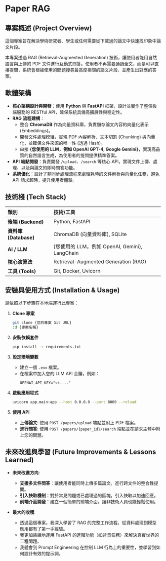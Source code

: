# Paper RAG

## 專案概述 (Project Overview)

這個專案旨在解決學術研究者、學生或任何需要從下載過的論文中快速找印象中論文片段。

本專案透過 RAG (Retrieval-Augmented Generation) 技術，讓使用者能用自然語言與上傳的 PDF 文件進行互動式問答。使用者不再需要通讀全文，而是可以直接提問，系統會根據使用的問題搜尋最高度相關的論文片段，並產生出對應的答案。

## 軟體架構

*   **核心架構設計與開發**：使用 **Python** 與 **FastAPI** 框架，設計並實作了整個後端服務的 RESTful API，確保系統具備高擴展性與穩定性。
*   **RAG 流程建構**：
    *   整合 **ChromaDB** 作為向量資料庫，負責儲存論文內容的向量化表示 (Embeddings)。
    *   開發文件處理模組，實現 PDF 內容解析、文本切割 (Chunking) 與向量化，並確保文件來源的唯一性 (透過 Hash)。
    *   串接 **{您使用的 LLM，例如 OpenAI GPT-4, Google Gemini}**，實現高品質的自然語言生成，為使用者的提問提供精準答案。
*   **API 端點開發**：負責開發 `/upload`、`/search` 等核心 API，實現文件上傳、處理、以及與論文的即時問答功能。
*   **系統優化**：設計了非同步處理流程來處理耗時的文件解析與向量化任務，避免 API 請求超時，提升使用者體驗。

## 技術棧 (Tech Stack)

| 類別 | 技術/工具 |
| :--- | :--- |
| **後端 (Backend)** | Python, FastAPI |
| **資料庫 (Database)** | ChromaDB (向量資料庫), SQLite |
| **AI / LLM** | {您使用的 LLM，例如 OpenAI, Gemini}, LangChain |
| **核心演算法** | Retrieval-Augmented Generation (RAG) |
| **工具 (Tools)** | Git, Docker, Uvicorn |


## 安裝與使用方式 (Installation & Usage)

請依照以下步驟在本地端運行此專案：

1.  **Clone 專案**
    ```bash
    git clone {您的專案 Git URL}
    cd {專案名稱}
    ```

2.  **安裝依賴套件**
    ```bash
    pip install -r requirements.txt
    ```

3.  **設定環境變數**
    *   建立一個 `.env` 檔案。
    *   在檔案中加入您的 LLM API 金鑰，例如：
        ```
        OPENAI_API_KEY="sk-..."
        ```

4.  **啟動應用程式**
    ```bash
    uvicorn app.main:app --host 0.0.0.0 --port 8000 --reload
    ```

5.  **使用 API**
    *   **上傳論文**: 使用 `POST /papers/upload` 端點並附上 PDF 檔案。
    *   **進行問答**: 使用 `POST /papers/{paper_id}/search` 端點並在請求主體中附上您的問題。


## 未來改進與學習 (Future Improvements & Lessons Learned)

*   **未來改進方向**:
    *   **支援多文件問答**：讓使用者能同時上傳多篇論文，進行跨文件的整合性提問。
    *   **引入快取機制**：對於常見問題或已處理過的區塊，引入快取以加速回應。
    *   **前端介面開發**：建立一個簡單的前端介面，讓非技術人員也能輕鬆使用。

*   **最大的收穫**:
    *   透過這個專案，我深入學習了 RAG 的完整工作流程，從資料處理到模型應用都有了第一手經驗。
    *   我更加熟練地運用 FastAPI 的進階功能（如背景任務）來解決真實世界的工程問題。
    *   我體會到 Prompt Engineering 在控制 LLM 行為上的重要性，並學習到如何設計有效的提示詞。
